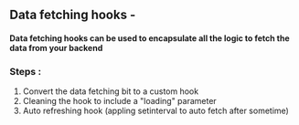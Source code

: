 ## Data fetching hooks -

#### Data fetching hooks can be used to encapsulate all the logic to fetch the data from your backend  


### Steps : 

1. Convert the data fetching bit to a custom hook
2. Cleaning the hook to include a "loading" parameter
3. Auto refreshing hook (appling setinterval to auto fetch after sometime)